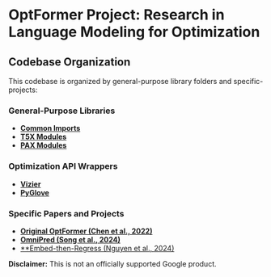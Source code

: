 # OptFormer Project: Research in Language Modeling for Optimization

## Codebase Organization
This codebase is organized by general-purpose library folders and specific-projects:

### General-Purpose Libraries
* [**Common Imports**](https://github.com/google-research/optformer/tree/main/optformer/common)
* [**T5X Modules**](https://github.com/google-research/optformer/tree/main/optformer/t5x)
* [**PAX Modules**](https://github.com/google-research/optformer/tree/main/optformer/pax)

### Optimization API Wrappers
* [**Vizier**](https://github.com/google-research/optformer/tree/main/optformer/vizier)
* [**PyGlove**](https://github.com/google-research/optformer/tree/main/optformer/pyglove)

### Specific Papers and Projects
* [**Original OptFormer (Chen et al., 2022)**](https://github.com/google-research/optformer/tree/main/optformer/original)
* [**OmniPred (Song et al., 2024)**](https://github.com/google-research/optformer/tree/main/optformer/omnipred)
* [**Embed-then-Regress (Nguyen et al., 2024)](https://github.com/google-research/optformer/tree/main/optformer/embed_then_regress)

**Disclaimer:** This is not an officially supported Google product.

